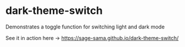 # dark-theme-switch
Demonstrates a toggle function for switching light and dark mode

See it in action here -> https://sage-sama.github.io/dark-theme-switch/
